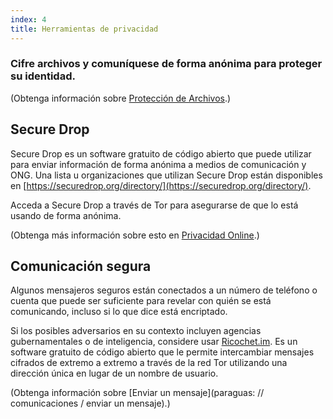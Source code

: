 ```yaml
---
index: 4
title: Herramientas de privacidad
---
```

### Cifre archivos y comuníquese de forma anónima para proteger su identidad.

(Obtenga información sobre [Protección de Archivos](umbrella://information/protecting-files).)

## Secure Drop

Secure Drop es un software gratuito de código abierto que puede utilizar para enviar información de forma anónima a medios de comunicación y ONG. Una lista u organizaciones que utilizan Secure Drop están disponibles en [https://securedrop.org/directory/](https://securedrop.org/directory/).

Acceda a Secure Drop a través de Tor para asegurarse de que lo está usando de forma anónima.

(Obtenga más información sobre esto en [Privacidad Online](umbrella://communications/online-privacy/advanced).)

## Comunicación segura

Algunos mensajeros seguros están conectados a un número de teléfono o cuenta que puede ser suficiente para revelar con quién se está comunicando, incluso si lo que dice está encriptado.

Si los posibles adversarios en su contexto incluyen agencias gubernamentales o de inteligencia, considere usar [Ricochet.im](https://ricochet.im/). Es un software gratuito de código abierto que le permite intercambiar mensajes cifrados de extremo a extremo a través de la red Tor utilizando una dirección única en lugar de un nombre de usuario.

(Obtenga información sobre [Enviar un mensaje](paraguas: // comunicaciones / enviar un mensaje).)